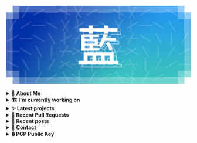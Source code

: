 ![藍](ai.webp)

<details>
  <summary><b>🌠 About Me</b></summary>
  <br/>

- 藍
  - Nickname
  - a.k.a あい, Ai
- Earthling.
- Front-end Developer.

</details>
<details>
  <summary><b>🏗️ I'm currently working on</b></summary>
  <br/>


- [kwaa/blog](https://github.com/kwaa/blog) - my blog (today)
- [importantimport/urara](https://github.com/importantimport/urara) - 🌸 Sweet &amp; Powerful &amp; IndieWeb-Compatible SvelteKit Blog Starter. (3 days ago)
- [kwaa/urara-netlify-cms](https://github.com/kwaa/urara-netlify-cms) -  (4 days ago)
- [importantimport/urara-docs](https://github.com/importantimport/urara-docs) - 🌸 Documentation for Urara (5 days ago)
- [kwaa/caddy](https://github.com/kwaa/caddy) - 🔒 caddy with my favorite modules. (1 week ago)
- [svelte-society/sveltesociety.dev](https://github.com/svelte-society/sveltesociety.dev) - The Svelte Society website (1 month ago)
- [kwaa/dkit](https://github.com/kwaa/dkit) - 🐋 Simple pnpm image optimized for SvelteKit project. (1 month ago)
- [janosh/awesome-svelte-kit](https://github.com/janosh/awesome-svelte-kit) - Awesome examples of SvelteKit in the wild (1 month ago)
- [kwaa/comments](https://github.com/kwaa/comments) - blog comments (3 months ago)
- [kwaa/.github](https://github.com/kwaa/.github) - dot github (3 months ago)

</details>
<details>
  <summary><b>✨ Latest projects</b></summary>
  <br/>


- [kwaa/urara-netlify-cms](https://github.com/kwaa/urara-netlify-cms) - 
- [kwaa/dkit](https://github.com/kwaa/dkit) - 🐋 Simple pnpm image optimized for SvelteKit project.
- [kwaa/.github](https://github.com/kwaa/.github) - dot github
- [kwaa/blog](https://github.com/kwaa/blog) - my blog
- [kwaa/caddy](https://github.com/kwaa/caddy) - 🔒 caddy with my favorite modules.
- [kwaa/workers-hexo-search](https://github.com/kwaa/workers-hexo-search) - Multi-site Hexo search script built with Cloudflare Workers.
- [kwaa/kwaa.moe](https://github.com/kwaa/kwaa.moe) - simple portfolio
- [kwaa/naive.sh](https://github.com/kwaa/naive.sh) - Auto Install &amp; Update Naiveproxy for Linux
- [kwaa/kwaa.github.io](https://github.com/kwaa/kwaa.github.io) - ./kwaa.dev
- [kwaa/m](https://github.com/kwaa/m) - Theme M for Hexo.

</details>
<details>
  <summary><b>🎨 Recent Pull Requests</b></summary>
  <br/>


- [Add Urara](https://github.com/svelte-society/sveltesociety.dev/pull/246) on [svelte-society/sveltesociety.dev](https://github.com/svelte-society/sveltesociety.dev) (1 month ago)
- [update urara uses](https://github.com/janosh/awesome-svelte-kit/pull/64) on [janosh/awesome-svelte-kit](https://github.com/janosh/awesome-svelte-kit) (1 month ago)
- [update urara screenshot](https://github.com/janosh/awesome-svelte-kit/pull/42) on [janosh/awesome-svelte-kit](https://github.com/janosh/awesome-svelte-kit) (4 months ago)
- [Add site 35 https://urara-demo.netlify.app](https://github.com/janosh/awesome-svelte-kit/pull/39) on [janosh/awesome-svelte-kit](https://github.com/janosh/awesome-svelte-kit) (5 months ago)
- [add `border-hidden`](https://github.com/tailwindlabs/tailwindcss/pull/3806) on [tailwindlabs/tailwindcss](https://github.com/tailwindlabs/tailwindcss) (1 year ago)
- [Update U.Cor to ./kwaa.dev](https://github.com/utterance/utterances/pull/385) on [utterance/utterances](https://github.com/utterance/utterances) (2 years ago)
- [移除 !important](https://github.com/zdhxiong/mdui/pull/228) on [zdhxiong/mdui](https://github.com/zdhxiong/mdui) (2 years ago)
- [为 Roboto 字体增加 font-display: swap 以优化性能](https://github.com/zdhxiong/mdui/pull/207) on [zdhxiong/mdui](https://github.com/zdhxiong/mdui) (2 years ago)
- [add U.Cor to SITES.md](https://github.com/utterance/utterances/pull/216) on [utterance/utterances](https://github.com/utterance/utterances) (2 years ago)

</details>
<details>
  <summary><b>📜 Recent posts</b></summary>
  <br/>


- [RE:Introducing Urara](https://kwaa.dev/intro-urara/re) (1 week ago)
- [Pleroma (Soapbox BE&#43;FE) 安装笔记](https://kwaa.dev/pleroma) (3 weeks ago)
- [IndieWeb, Webmentions](https://kwaa.dev/indieweb) (1 month ago)
- [静电之梦 - Nectar Hive](https://kwaa.dev/nectar-hive) (2 months ago)
- [2021 总结 &amp; 2022 目标 &amp; Refresh IEM Design](https://kwaa.dev/2022) (3 months ago)

👉 read more at [./kwaa.dev](https://kwaa.dev)

</details>
<details>
  <summary><b>📧 Contact</b></summary>
  <br/>

- Blog: https://kwaa.dev
- Telegram: @kwaabot
- Discord: 917#1929

👋 If u want to say hello, I'll be happy to meet u.

</details>
<details>
  <summary><b>🔒 PGP Public Key</b></summary>
  <br/>

> User Key: `8964 78D9 78EB 0000`

> Code Signing Key: [`2E18 657D 8C32 CC47`](https://github.com/kwaa.gpg)

</details>